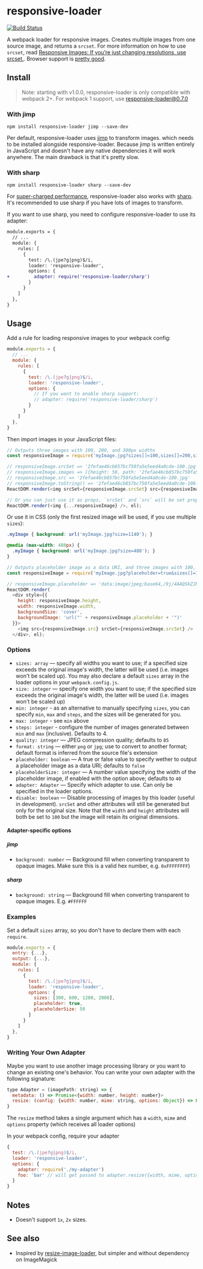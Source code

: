 # responsive-loader

[![Build Status](https://travis-ci.org/herrstucki/responsive-loader.svg?branch=master)](https://travis-ci.org/herrstucki/responsive-loader)

A webpack loader for responsive images. Creates multiple images from one source image, and returns a `srcset`. For more information on how to use `srcset`, read [Responsive Images: If you’re just changing resolutions, use srcset.](https://css-tricks.com/responsive-images-youre-just-changing-resolutions-use-srcset/). Browser support is [pretty good](http://caniuse.com/#search=srcset).

## Install

> Note: starting with v1.0.0, responsive-loader is only compatible with webpack 2+. For webpack 1 support, use responsive-loader@0.7.0

### With jimp

```
npm install responsive-loader jimp --save-dev
```

Per default, responsive-loader uses [jimp](https://github.com/oliver-moran/jimp) to transform images. which needs to be installed alongside responsive-loader. Because jimp is written entirely in JavaScript and doesn't have any native dependencies it will work anywhere. The main drawback is that it's pretty slow.

### With sharp

```
npm install responsive-loader sharp --save-dev
```

For [super-charged performance](http://sharp.dimens.io/en/stable/performance/), responsive-loader also works with [sharp](https://github.com/lovell/sharp). It's recommended to use sharp if you have lots of images to transform.

If you want to use sharp, you need to configure responsive-loader to use its adapter:

```diff
module.exports = {
  // ...
  module: {
    rules: [
      {
        test: /\.(jpe?g|png)$/i,
        loader: 'responsive-loader',
        options: {
+         adapter: require('responsive-loader/sharp')
        }
      }
    ]
  },
}
```


## Usage

Add a rule for loading responsive images to your webpack config:

```js
module.exports = {
  // ...
  module: {
    rules: [
      {
        test: /\.(jpe?g|png)$/i,
        loader: 'responsive-loader',
        options: {
          // If you want to enable sharp support:
          // adapter: require('responsive-loader/sharp')
        }
      }
    ]
  },
}
```

Then import images in your JavaScript files:

```js
// Outputs three images with 100, 200, and 300px widths
const responsiveImage = require('myImage.jpg?sizes[]=100,sizes[]=200,sizes[]=300');

// responsiveImage.srcSet => '2fefae46cb857bc750fa5e5eed4a0cde-100.jpg 100w,2fefae46cb857bc750fa5e5eed4a0cde-200.jpg 200w,2fefae46cb857bc750fa5e5eed4a0cde-300.jpg 300w'
// responsiveImage.images => [{height: 50, path: '2fefae46cb857bc750fa5e5eed4a0cde-100.jpg', width: 100}, {height: 100, path: '2fefae46cb857bc750fa5e5eed4a0cde-200.jpg', width: 200}, {height: 150, path: '2fefae46cb857bc750fa5e5eed4a0cde-300.jpg', width: 300}]
// responsiveImage.src => '2fefae46cb857bc750fa5e5eed4a0cde-100.jpg'
// responsiveImage.toString() => '2fefae46cb857bc750fa5e5eed4a0cde-100.jpg'
ReactDOM.render(<img srcSet={responsiveImage.srcSet} src={responsiveImage.src} />, el);

// Or you can just use it as props, `srcSet` and `src` will be set properly
ReactDOM.render(<img {...responsiveImage} />, el);
```

Or use it in CSS (only the first resized image will be used, if you use multiple `sizes`):

```css
.myImage { background: url('myImage.jpg?size=1140'); }

@media (max-width: 480px) {
  .myImage { background: url('myImage.jpg?size=480'); }
}
```

```js
// Outputs placeholder image as a data URI, and three images with 100, 200, and 300px widths
const responsiveImage = require('myImage.jpg?placeholder=true&sizes[]=100,sizes[]=200,sizes[]=300');

// responsiveImage.placeholder => 'data:image/jpeg;base64,/9j/4AAQSkZJRgABAQAAAQABAAD/2wCEAAIBAQE…'
ReactDOM.render(
  <div style={{
    height: responsiveImage.height,
    width: responsiveImage.width,
    backgroundSize: 'cover',
    backgroundImage: 'url("' + responsiveImage.placeholder + '")'
  }}>
    <img src={responsiveImage.src} srcSet={responsiveImage.srcSet} />
  </div>, el);
```


### Options

- `sizes: array` — specify all widths you want to use; if a specified size exceeds the original image's width, the latter will be used (i.e. images won't be scaled up). You may also declare a default `sizes` array in the loader options in your `webpack.config.js`.
- `size: integer` — specify one width you want to use; if the specified size exceeds the original image's width, the latter will be used (i.e. images won't be scaled up)
- `min: integer` - as an alternative to manually specifying `sizes`, you can specify `min`, `max` and `steps`, and the sizes will be generated for you.
- `max: integer` - see `min` above
- `steps: integer` - configure the number of images generated between `min` and `max` (inclusive). Defaults to 4.
- `quality: integer` — JPEG compression quality; defaults to `85`
- `format: string` — either `png` or `jpg`; use to convert to another format; default format is inferred from the source file's extension
- `placeholder: boolean` — A true or false value to specify wether to output a placeholder image as a data URI; defaults to `false`
- `placeholderSize: integer` — A number value specifying the width of the placeholder image, if enabled with the option above; defaults to `40`
- `adapter: Adapter` — Specify which adapter to use. Can only be specified in the loader options.
- `disable: boolean` — Disable processing of images by this loader (useful in development). `srcSet` and other attributes will still be generated but only for the original size. Note that the `width` and `height` attributes will both be set to `100` but the image will retain its original dimensions.

#### Adapter-specific options

##### jimp

- `background: number` — Background fill when converting transparent to opaque images. Make sure this is a valid hex number, e.g. `0xFFFFFFFF`)

##### sharp

- `background: string` — Background fill when converting transparent to opaque images. E.g. `#FFFFFF`


### Examples

Set a default `sizes` array, so you don't have to declare them with each `require`.

```js
module.exports = {
  entry: {...},
  output: {...},
  module: {
    rules: [
      {
        test: /\.(jpe?g|png)$/i,
        loader: 'responsive-loader',
        options: {
          sizes: [300, 600, 1200, 2000],
          placeholder: true,
          placeholderSize: 50
        }
      }
    ]
  },
}
```

### Writing Your Own Adapter

Maybe you want to use another image processing library or you want to change an existing one's behavior. You can write your own adapter with the following signature:

```js
type Adapter = (imagePath: string) => {
  metadata: () => Promise<{width: number, height: number}>
  resize: (config: {width: number, mime: string, options: Object}) => Promise<{data: Buffer, width: number, height: number}>
}
```

The `resize` method takes a single argument which has a `width`, `mime` and `options` property (which receives all loader options)

In your webpack config, require your adapter

```js
{
  test: /\.(jpe?g|png)$/i,
  loader: 'responsive-loader',
  options: {
    adapter: require('./my-adapter')
    foo: 'bar' // will get passed to adapter.resize({width, mime, options: {foo: 'bar}})
  }
}
```

## Notes

- Doesn't support `1x`, `2x` sizes.

## See also

- Inspired by [resize-image-loader](https://github.com/Levelmoney/resize-image-loader), but simpler and without dependency on ImageMagick
